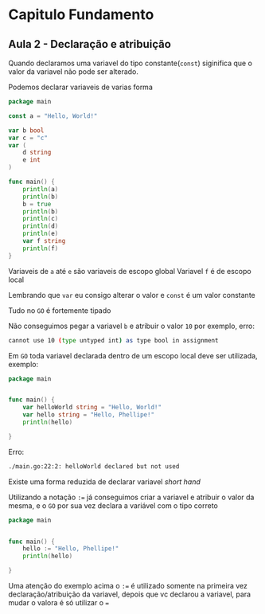 # Capitulo Fundamento
## Aula 2 - Declaração e atribuição

Quando declaramos uma variavel do tipo constante(`const`) siginifica que o valor da variavel não pode ser alterado.

Podemos declarar variaveis de varias forma

```go
package main

const a = "Hello, World!"

var b bool
var c = "c"
var (
	d string
	e int
)

func main() {
	println(a)
	println(b)
	b = true
	println(b)
	println(c)
	println(d)
	println(e)
	var f string
	println(f)
}
```

Variaveis de `a` até `e` são variaveis de escopo global
Variavel `f` é de escopo local

Lembrando que `var` eu consigo alterar o valor e `const` é um valor constante

Tudo no `GO` é fortemente tipado

Não conseguimos pegar a variavel `b` e atribuir o valor `10` por exemplo, erro:

```bash
cannot use 10 (type untyped int) as type bool in assignment
```

Em `GO` toda variavel declarada dentro de um escopo local deve ser utilizada, exemplo:

```go
package main


func main() {
	var helloWorld string = "Hello, World!"
	var hello string = "Hello, Phellipe!"
	println(hello)

}
```
Erro:
```bash
./main.go:22:2: helloWorld declared but not used
```

Existe uma forma reduzida de declarar variavel _short hand_ 

Utilizando a notação `:=` já conseguimos criar a variavel e atribuir o valor da mesma, e o `GO` por sua vez declara a variável com o tipo correto

```go
package main


func main() {
	hello := "Hello, Phellipe!"
	println(hello)

}
```
Uma atenção do exemplo acima o `:=` é utilizado somente na primeira vez declaração/atribuição da variavel, depois que vc declarou a variavel, para mudar o valora é só utilizar o `=`